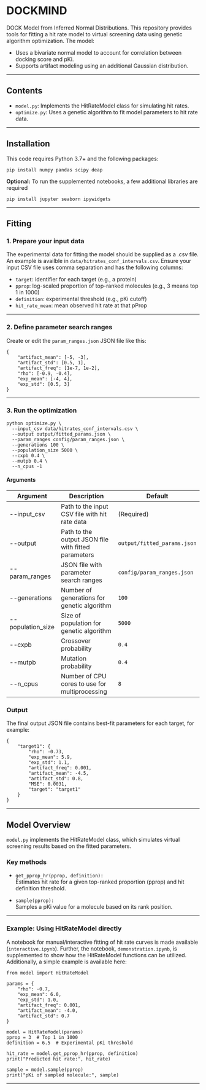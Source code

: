 # DOCKMIND
DOCK Model from Inferred Normal Distributions. This repository provides tools for fitting a hit rate model to virtual screening data using genetic algorithm optimization. The model:
- Uses a bivariate normal model to account for correlation between docking score and pKi.
- Supports artifact modeling using an additional Gaussian distribution.

---

## Contents

- `model.py`: Implements the HitRateModel class for simulating hit rates.
- `optimize.py`: Uses a genetic algorithm to fit model parameters to hit rate data.

---

## Installation

This code requires Python 3.7+ and the following packages:

    pip install numpy pandas scipy deap
**Optional:** To run the supplemented notebooks, a few additional libraries are required

    pip install jupyter seaborn ipywidgets
---

## Fitting

### 1. Prepare your input data

The experimental data for fitting the model should be supplied as a .csv file. An example is availble in `data/hitrates_conf_intervals.csv`. Ensure your input CSV file uses comma separation and has the following columns:

- `target`: identifier for each target (e.g., a protein)
- `pprop`: log-scaled proportion of top-ranked molecules (e.g., 3 means top 1 in 1000)
- `definition`: experimental threshold (e.g., pKi cutoff)
- `hit_rate_mean`: mean observed hit rate at that pProp

---

### 2. Define parameter search ranges

Create or edit the `param_ranges.json` JSON file like this:

    {
        "artifact_mean": [-5, -3],
        "artifact_std": [0.5, 1],
        "artifact_freq": [1e-7, 1e-2],
        "rho": [-0.9, -0.4],
        "exp_mean": [-4, 4],
        "exp_std": [0.5, 3]
    }
---

### 3. Run the optimization

    python optimize.py \
      --input_csv data/hitrates_conf_intervals.csv \
      --output output/fitted_params.json \
      --param_ranges config/param_ranges.json \
      --generations 100 \
      --population_size 5000 \
      --cxpb 0.4 \
      --mutpb 0.4 \
      --n_cpus -1

#### Arguments

| Argument           | Description                                                     | Default                     |
|--------------------|------------------------------------------------------------------|-----------------------------|
| --input_csv        | Path to the input CSV file with hit rate data                   | (Required)                  |
| --output           | Path to the output JSON file with fitted parameters             | `output/fitted_params.json`   |
| --param_ranges     | JSON file with parameter search ranges                          | `config/param_ranges.json`           |
| --generations      | Number of generations for genetic algorithm                     | `100`                           |
| --population_size  | Size of population for genetic algorithm                        | `5000`                        |
| --cxpb             | Crossover probability                                           | `0.4`                         |
| --mutpb            | Mutation probability                                            | `0.4`                         |
| --n_cpus           | Number of CPU cores to use for multiprocessing                  | `8`                           |

### Output

The final output JSON file contains best-fit parameters for each target, for example:

    {
        "target1": {
            "rho": -0.73,
            "exp_mean": 5.9,
            "exp_std": 1.1,
            "artifact_freq": 0.001,
            "artifact_mean": -4.5,
            "artifact_std": 0.8,
            "MSE": 0.0031,
            "target": "target1"
        }
    }

---

## Model Overview

`model.py` implements the HitRateModel class, which simulates virtual screening results based on the fitted parameters.

### Key methods

- `get_pprop_hr(pprop, definition):`  
  Estimates hit rate for a given top-ranked proportion (pprop) and hit definition threshold.

- `sample(pprop):`  
  Samples a pKi value for a molecule based on its rank position.


---

### Example: Using HitRateModel directly
A notebook for manual/interactive fitting of hit rate curves is made available (`interactive.ipynb`). Further, the notebook, `demonstration.ipynb`, is supplemented to show how the HitRateModel functions can be utilized. Additionally, a simple example is available here:

    from model import HitRateModel

    params = {
        "rho": -0.7,
        "exp_mean": 6.0,
        "exp_std": 1.0,
        "artifact_freq": 0.001,
        "artifact_mean": -4.0,
        "artifact_std": 0.7
    }

    model = HitRateModel(params)
    pprop = 3  # Top 1 in 1000
    definition = 6.5  # Experimental pKi threshold

    hit_rate = model.get_pprop_hr(pprop, definition)
    print("Predicted hit rate:", hit_rate)

    sample = model.sample(pprop)
    print("pKi of sampled molecule:", sample)

---
